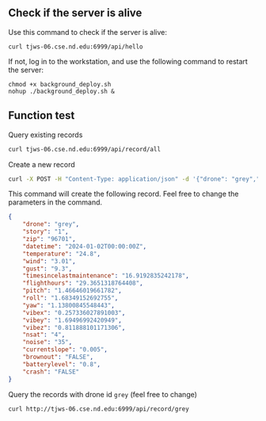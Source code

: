 ## Check if the server is alive
Use this command to check if the server is alive:
```
curl tjws-06.cse.nd.edu:6999/api/hello
```

If not, log in to the workstation, and use the following command to restart the server:
```
chmod +x background_deploy.sh
nohup ./background_deploy.sh &
```

## Function test

Query existing records
```bash
curl tjws-06.cse.nd.edu:6999/api/record/all
```

Create a new record
```bash
curl -X POST -H "Content-Type: application/json" -d '{"drone": "grey","story": "1","zip": "96701","datetime": "2024-01-02T00:00:00Z","temperature": "24.8","wind": "3.01","gust": "9.3","timesincelastmaintenance": "16.9192835242178","flighthours": "29.3651318764408","pitch": "1.46646019661782","roll": "1.68349152692755","yaw": "1.13800845548443","vibex": "0.257336027891003","vibey": "1.69496992420949","vibez": "0.811888101171306","nsat": "4","noise": "35","currentslope": "0.005","brownout": "FALSE","batterylevel": "0.8","crash": "FALSE"}' http://tjws-06.cse.nd.edu:6999/api/record/create
```
This command will create the following record. Feel free to change the parameters in the command.
```json
{
    "drone": "grey",
    "story": "1",
    "zip": "96701",
    "datetime": "2024-01-02T00:00:00Z",
    "temperature": "24.8",
    "wind": "3.01",
    "gust": "9.3",
    "timesincelastmaintenance": "16.9192835242178",
    "flighthours": "29.3651318764408",
    "pitch": "1.46646019661782",
    "roll": "1.68349152692755",
    "yaw": "1.13800845548443",
    "vibex": "0.257336027891003",
    "vibey": "1.69496992420949",
    "vibez": "0.811888101171306",
    "nsat": "4",
    "noise": "35",
    "currentslope": "0.005",
    "brownout": "FALSE",
    "batterylevel": "0.8",
    "crash": "FALSE"
}
```



Query the records with drone id ```grey``` (feel free to change)
```bash
curl http://tjws-06.cse.nd.edu:6999/api/record/grey 
```

